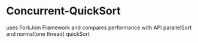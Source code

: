 # Concurrent-QuickSort
uses ForkJoin Framework and compares performance with API parallelSort and normal(one thread) quickSort
